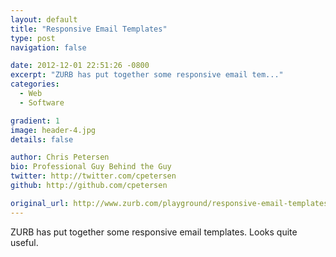 ```yaml
---
layout: default
title: "Responsive Email Templates"
type: post
navigation: false

date: 2012-12-01 22:51:26 -0800
excerpt: "ZURB has put together some responsive email tem..."
categories:
  - Web
  - Software

gradient: 1
image: header-4.jpg
details: false

author: Chris Petersen
bio: Professional Guy Behind the Guy
twitter: http://twitter.com/cpetersen
github: http://github.com/cpetersen

original_url: http://www.zurb.com/playground/responsive-email-templates
---
```



ZURB has put together some responsive email templates. Looks quite useful.
